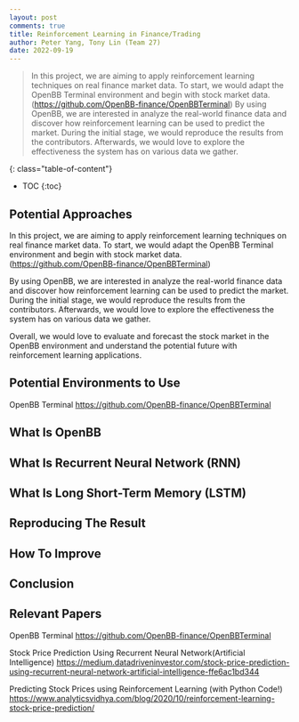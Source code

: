 ```yaml
---
layout: post
comments: true
title: Reinforcement Learning in Finance/Trading
author: Peter Yang, Tony Lin (Team 27)
date: 2022-09-19
---
```


> In this project, we are aiming to apply reinforcement learning techniques on real finance market data. To start, we would adapt the OpenBB Terminal environment and begin with stock market data. (https://github.com/OpenBB-finance/OpenBBTerminal) By using OpenBB, we are interested in analyze the real-world finance data and discover how reinforcement learning can be used to predict the market. During the initial stage, we would reproduce the results from the contributors. Afterwards, we would love to explore the effectiveness the system has on various data we gather.

<!--more-->
{: class="table-of-content"}
* TOC
{:toc}

## Potential Approaches
In this project, we are aiming to apply reinforcement learning techniques on real finance market data. To start, we would adapt the OpenBB Terminal environment and begin with stock market data. (https://github.com/OpenBB-finance/OpenBBTerminal)

By using OpenBB, we are interested in analyze the real-world finance data and discover how reinforcement learning can be used to predict the market. During the initial stage, we would reproduce the results from the contributors. Afterwards, we would love to explore the effectiveness the system has on various data we gather.

Overall, we would love to evaluate and forecast the stock market in the OpenBB environment and understand the potential future with reinforcement learning applications.

## Potential Environments to Use
OpenBB Terminal
https://github.com/OpenBB-finance/OpenBBTerminal

## What Is OpenBB
<!--![YOLO]({{ '/assets/images/team27/object_detection.png' | relative_url }})-->
<!--https://openbb-finance.github.io/OpenBBTerminal/terminal/forecast/-->
<!--https://www.analyticsvidhya.com/blog/2020/10/reinforcement-learning-stock-price-prediction/-->

## What Is Recurrent Neural Network (RNN)

## What Is Long Short-Term Memory (LSTM)

## Reproducing The Result

## How To Improve

## Conclusion

## Relevant Papers

OpenBB Terminal
https://github.com/OpenBB-finance/OpenBBTerminal

Stock Price Prediction Using Recurrent Neural Network(Artificial Intelligence)
https://medium.datadriveninvestor.com/stock-price-prediction-using-recurrent-neural-network-artificial-intelligence-ffe6ac1bd344

Predicting Stock Prices using Reinforcement Learning (with Python Code!)
https://www.analyticsvidhya.com/blog/2020/10/reinforcement-learning-stock-price-prediction/